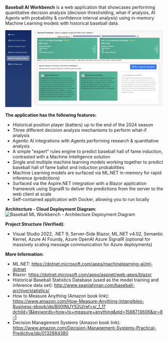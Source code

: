 **Baseball AI Workbench**
is a web application that showcases performing quantitative decision analysis (decision thresholding, what-if analysis, AI Agents with probability & confidence interval analysis) using in-memory Machine Learning models with historical baseball data.

![Baseball ML Workbench](https://raw.githubusercontent.com/bartczernicki/MachineLearning-BaseballPrediction-BlazorApp/refs/heads/master/BaseballAIWorkbench.png)

**The application has the following features:**
* Historical position player (batters) up to the end of the 2024 season 
* Three different decision analysis mechanisms to perform what-if analysis
* Agentic AI integrations with Agents performing research & quantitative analysis 
* A simple "expert" rules engine to predict baseball hall of fame induction, contrasted with a Machine Intelligence solution
* Single and multiple machine learning models working together to predict baseball hall of fame ballot and induction probabilities
* Machine Learning models are surfaced via ML.NET in-memory for rapid inference (predictions)
* Surfaced via the Aspire.NET integration with a Blazor application framework using SignalR to deliver the predictions from the server to the web client at scale
* Self-contained application with Docker, allowing you to run locally

**Architecture - Cloud Deployment Diagram:**
![Baseball ML Workbench - Architecture Deployment Diagram](https://github.com/bartczernicki/MachineLearning-BaseballPrediction-BlazorApp/blob/master/BaseballMLWorkbench-Architecture-DeploymentDiagram.png)

**Project Structure (Verified):**
* Visual Studio 2022, .NET 9, Server-Side Blazor, ML.NET v4.02, Semantic Kernel, Azure AI Foundy, Azure OpenAI Azure SignalR (optional for massively scaling message communication for Azure deployments)

**More Information:**
* ML.NET: https://dotnet.microsoft.com/apps/machinelearning-ai/ml-dotnet
* Blazor: https://dotnet.microsoft.com/apps/aspnet/web-apps/blazor
* Historical Baseball Statistics Database (used as the model training and inference data set): http://www.seanlahman.com/baseball-archive/statistics/
* How to Measure Anything (Amazon book link): https://www.amazon.com/How-Measure-Anything-Intangibles-Business-ebook/dp/B00INUYS2U/ref=sr_1_1?dchild=1&keywords=how+to+measure+anything&qid=1588713606&sr=8-1
* Decision Management Systems (Amazon book link): https://www.amazon.com/Decision-Management-Systems-Practical-Predictive/dp/0132884380

